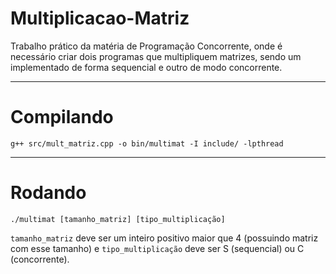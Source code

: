 # Multiplicacao-Matriz
Trabalho prático da matéria de Programação Concorrente, onde é necessário criar dois programas que multipliquem matrizes, sendo um implementado de forma sequencial e outro de modo concorrente.

---

# Compilando
`g++ src/mult_matriz.cpp -o bin/multimat -I include/ -lpthread`

---

# Rodando

`./multimat [tamanho_matriz] [tipo_multiplicação]`

`tamanho_matriz` deve ser um inteiro positivo maior que 4 (possuindo matriz com esse tamanho) e `tipo_multiplicação` deve ser S (sequencial) ou C (concorrente).